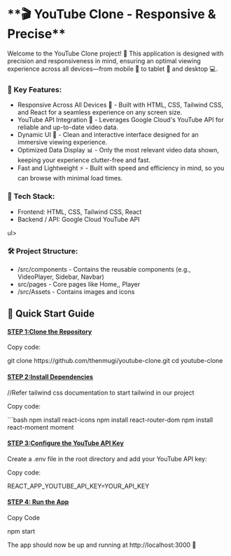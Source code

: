 <h1>**🎬 YouTube Clone - Responsive & Precise**</h1>
Welcome to the YouTube Clone project! 🌟 This application is designed with precision and responsiveness in mind, ensuring an optimal viewing experience across all devices—from mobile 📱 to tablet 📒 and desktop 💻.

<h3>🌟 Key Features:</h3>
<ul>
    <li>Responsive Across All Devices 📏 - Built with HTML, CSS, Tailwind CSS, and React for a seamless experience on any screen size.</li>
    <li>YouTube API Integration 🔗 - Leverages Google Cloud's YouTube API for reliable and up-to-date video data.</li>
    <li>Dynamic UI 🎨 - Clean and interactive interface designed for an immersive viewing experience.</li>
    <li>Optimized Data Display 📊 - Only the most relevant video data shown, keeping your experience clutter-free and fast.</li>
    <li>Fast and Lightweight ⚡ - Built with speed and efficiency in mind, so you can browse with minimal load times.</li>
</ul>
   
<h3>📐 Tech Stack:</h3>
<ul>
    <li>Frontend: HTML, CSS, Tailwind CSS, React</li>
    <li>Backend / API: Google Cloud YouTube API</li>
</ul>ul>
    
<h3>🛠️ Project Structure:</h3>
<ul>
    <li>/src/components - Contains the reusable components (e.g., VideoPlayer, Sidebar, Navbar)</li>
    <li>src/pages - Core pages like Home,, Player</li>
    <li>/src/Assets - Contains images and icons</li>
</ul>
<h2>🚀 Quick Start Guide</h2>
    <h4><u>STEP 1:Clone the Repository</u></h4>
    <p>Copy code:</p>
    <copy>   
        git clone https://github.com/thenmugi/youtube-clone.git
        cd youtube-clone
    </copy>
    <h4><u>STEP 2:Install Dependencies</u></h4>
    <p>//Refer tailwind css documentation to start tailwind in our project</p>
    <p>Copy code:</p>
    ```bash
    <copy>   
        npm install react-icons
        npm install react-router-dom
        npm install react-moment moment
    </copy>
    <h4><u>STEP 3:Configure the YouTube API Key</u></h4>
    <p>Create a .env file in the root directory and add your YouTube API key:</p>
    <p>Copy code:</p>
    <copy>REACT_APP_YOUTUBE_API_KEY=YOUR_API_KEY</copy>
    <h4><u>STEP 4: Run the App</u></h4>
    <p>Copy Code</p>
    <copy>   
        npm start
    </copy>
    <p>The app should now be up and running at http://localhost:3000 🎉</p>

    

  

